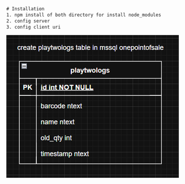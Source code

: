 ```
# Installation
1. npm install of both directory for install node_modules
2. config server
3. config client uri
```

![App Screenshot](./table.png)
